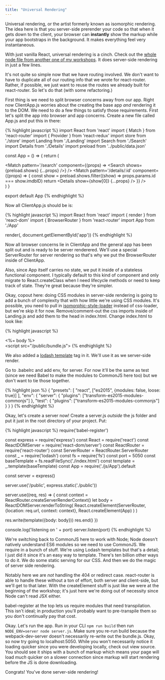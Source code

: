 ```yaml
---
title: "Universal Rendering"
---
```


Universal rendering, or the artist formerly known as isomorphic rendering. The idea here is that you server-side prerender your code so that when it gets down to the client, your browser can __instantly__ show the markup while your app bootstraps in the background. It makes everything feel very instantaneous.

With just vanilla React, universal rendering is a cinch. Check out the [whole node file from another one of my workshops][es6-react]. It does server-side rendering in just a few lines.

It's not quite so simple now that we have routing involved. We don't want to have to duplicate all of our routing info that we wrote for react-router. Rather, if possible, we just want to reuse the routes we already built for react-router. So let's do that (with some refactoring.)

First thing is we need to split browser concerns away from our app. Right now ClientApp.js worries about the creating the base app _and_ rendering it to the DOM. We need to do a few things to satisfy those requirements. First let's split the app into browser and app concerns. Create a new file called App.js and put this in there:

{% highlight javascript %}
import React from 'react'
import { Match } from 'react-router'
import { Provider } from 'react-redux'
import store from './store'
import Landing from './Landing'
import Search from './Search'
import Details from './Details'
import preload from '../public/data.json'

const App = () => {
  return (
    <Provider store={store}>
      <div className='app'>
        <Match exactly pattern='/' component={Landing} />
        <Match pattern='/search' component={(props) => <Search shows={preload.shows} {...props} />} />
        <Match pattern='/details/:id' component={(props) => {
          const show = preload.shows.filter((show) => props.params.id === show.imdbID)
          return <Details show={show[0]} {...props} />
        }} />
      </div>
    </Provider>
  )
}

export default App
{% endhighlight %}

Now all ClientApp.js should be is:

{% highlight javascript %}
import React from 'react'
import { render } from 'react-dom'
import { BrowserRouter } from 'react-router'
import App from './App'

render(<BrowserRouter><App /></BrowserRouter>, document.getElementById('app'))
{% endhighlight %}

Now all browser concerns lie in ClientApp and the general app has been split out and is ready to be server renderered. We'll use a special ServerRouter for server rendering so that's why we put the BrowserRouter inside of ClientApp.

Also, since App itself carries no state, we put it inside of a stateless functional component. I typically default to this kind of component and only migrate to React.createClass when I need lifecycle methods or need to keep track of state. They're great because they're simpler.

Okay, copout here: doing CSS modules in server-side rendering is going to add a bunch of complexity that with how little we're using CSS modules. It's possible, you need to pull in [isomorphic-style-loader][isl] instead of css-loader, but we're skip it for now. Remove/comment-out the css imports inside of Landing.js and add them to the head in index.html. Change index.html to look like:

{% highlight javascript %}
<!DOCTYPE html>
<html lang="en">
<head>
  <meta charset="UTF-8">
  <title>Vidflix</title>
  <link rel="stylesheet" href="/public/normalize.css" />
  <link rel="stylesheet" href="/public/style.css" />
</head>
<body>
  <div id="app"><%= body %></div>
  <&NegativeMediumSpace;script src="/public/bundle.js"></script>
</body>
</html>
{% endhighlight %}

We also added a [lodash template][lodash] tag in it. We'll use it as we server-side render.

Go to .babelrc and add env, for server. For now it'll be the same as test (since we need Babel to make the modules to CommonJS here too) but we don't want to tie those together.

{% highlight json %}
{
  "presets": [
    "react",
    ["es2015", {modules: false, loose: true}]
  ],
  "env": {
    "server": {
      "plugins": ["transform-es2015-modules-commonjs"]
    },
    "test": {
      "plugins": ["transform-es2015-modules-commonjs"]
    }
  }
}
{% endhighlight %}

Okay, let's create a server now! Create a server.js *outside* the js folder and put it just in the root directory of your project. Put:

{% highlight javascript %}
require('babel-register')

const express = require('express')
const React = require('react')
const ReactDOMServer = require('react-dom/server')
const ReactRouter = require('react-router')
const ServerRouter = ReactRouter.ServerRouter
const _ = require('lodash')
const fs = require('fs')
const port = 5050
const baseTemplate = fs.readFileSync('./index.html')
const template = _.template(baseTemplate)
const App = require('./js/App').default

const server = express()

server.use('/public', express.static('./public'))

server.use((req, res) => {
  const context = ReactRouter.createServerRenderContext()
  let body = ReactDOMServer.renderToString(
    React.createElement(ServerRouter, {location: req.url, context: context},
      React.createElement(App)
    )
  )

  res.write(template({body: body}))
  res.end()
})

console.log('listening on ' + port)
server.listen(port)
{% endhighlight %}

We're switching back to CommonJS here to work with Node; Node doesn't natively understand ES6 modules so we need to use CommonJS. We require in a bunch of stuff. We're using Lodash templates but that's a detail; I just did it since it's an easy way to template. There's ten billion other ways to do it. We do some static serving for our CSS. And then we do the magic of server side rendering.

Notably here we are _not_ handling the 404 or redirect case. react-router is able to handle these without a ton of effort, both server and client-side, but we'll get to that later. With the createElement stuff is just like we were at the beginning of the workshop; it's just here we're doing out of necessity since Node can't read JSX either.

babel-register at the top lets us require modules that need transpilation. This isn't ideal; in production you'll probably want to pre-transpile them so you don't continually pay that cost.

Okay. Let's run the app. Run in your CLI <code>npm run build</code> then run <code>NODE_ENV=server node server.js</code>. Make sure you re-run build because the webpack-dev-server doesn't necessarily re-write out the bundle.js. Okay, so now try going to localhost:5050. While you won't necessarily notice it loading quicker since you were developing locally, check out view source. You should see it ships with a bunch of markup which means your page will load _much_ quicker on a slower connection since markup will start rendering before the JS is done downloading.

Congrats! You've done server-side rendering!

[es6-react]: https://github.com/btholt/es6-react-pres/blob/master/completed/app.js
[lodash]: https://lodash.com/docs#template
[isl]: https://github.com/kriasoft/isomorphic-style-loader